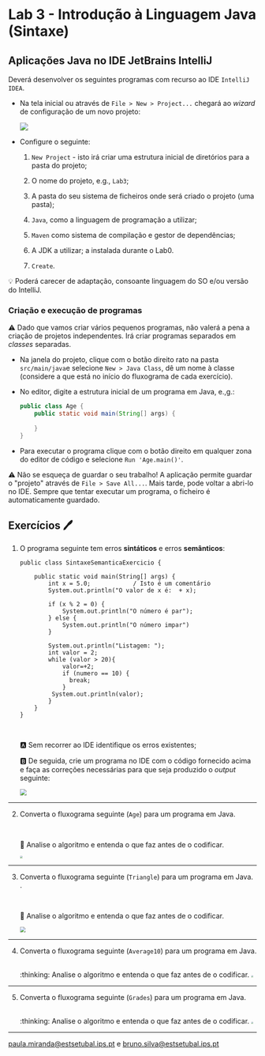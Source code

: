 # Lab 3 - Introdução à Linguagem Java (Sintaxe)

## Aplicações Java no IDE JetBrains IntelliJ 

Deverá desenvolver os seguintes programas com recurso ao IDE `IntelliJ IDEA`.

- Na tela inicial ou através de `File > New > Project...` chegará ao _wizard_ de configuração de um novo projeto: 

    ![](new_project_idea.png)

- Configure o seguinte:

    1. `New Project` - isto irá criar uma estrutura inicial de diretórios para a pasta do projeto;

    2. O nome do projeto, e.g., `Lab3`;

    3. A pasta do seu sistema de ficheiros onde será criado o projeto (uma pasta);

    4. `Java`, como a linguagem de programação a utilizar;

    5. `Maven` como sistema de compilação e gestor de dependências;

    6. A JDK a utilizar; a instalada durante o Lab0.

    7. `Create`.

:bulb: Poderá carecer de adaptação, consoante linguagem do SO e/ou versão do IntelliJ.

### Criação e execução de programas

:warning: Dado que vamos criar vários pequenos programas, não valerá a pena a criação de projetos independentes. Irá criar programas separados em _classes_ separadas.

- Na janela do projeto, clique com o botão direito rato na pasta `src/main/java`e selecione `New > Java Class`, dê um nome à classe (considere a que está no início do fluxograma de cada exercício).

- No editor, digite a estrutura inicial de um programa em Java, e.,g.:

   ```java
   public class Age {
       public static void main(String[] args) {
          
       }
   }
   ```

- Para executar o programa clique com o botão direito em qualquer zona do editor de código e selecione `Run 'Age.main()'`.

:warning: Não se esqueça de guardar o seu trabalho! A aplicação permite guardar o "projeto" através de `File > Save All...`. Mais tarde, pode voltar a abri-lo no IDE. Sempre que tentar executar um programa, o ficheiro é automaticamente guardado.

## Exercícios :pen:


1. O programa seguinte tem erros **sintáticos** e erros **semânticos**:

    ```console
    public class SintaxeSemanticaExercicio {
    
        public static void main(String[] args) {
            int x = 5.0;  			/ Isto é um comentário
            System.out.println("O valor de x é:  + x);
    
            if (x % 2 = 0) {  
                System.out.println("O número é par");
            } else {
                System.out.println("O número impar")
            }
           
            System.out.println("Listagem: ");                         
            int valor = 2; 
            while (valor > 20){       
           		valor=+2;
            	if (numero == 10) {
              	  break;
           	    }
             System.out.println(valor);
            }
        }
    }
    ```
    
    </small></small></small><br/>
    
    🅰️ Sem recorrer ao IDE identifique os erros existentes;
    
    🅱️ De seguida, crie um programa no IDE com o código fornecido acima e faça as correções necessárias para que seja produzido o *output* seguinte:
    
    <img src="Exerc1.png" style="zoom:80%;" />

---

2. Converta o fluxograma seguinte (`Age`) para um programa em Java. 
   
    <br/>

    :thinking: Analise o algoritmo e entenda o que faz antes de o codificar.

    <img src="Age.png" style="zoom:30%;" />

---

3. Converta o fluxograma seguinte (`Triangle`) para um programa em Java. .  
   
   <br/>

   :thinking: Analise o algoritmo e entenda o que faz antes de o codificar.

    <img src="Triangle.png" style="zoom:67%;" />

---

4. Converta o fluxograma seguinte (`Average10`) para um programa em Java. 

    <br/>
    :thinking: Analise o algoritmo e entenda o que faz antes de o codificar.

    <img src="Average10.png" style="zoom:25%;" />
    
    

---

5. Converta o fluxograma seguinte (`Grades`) para um programa em Java. 

    <br/>
    :thinking: Analise o algoritmo e entenda o que faz antes de o codificar.
    
    <img src="Grades.png" style="zoom:25%;" />

---

paula.miranda@estsetubal.ips.pt e bruno.silva@estsetubal.ips.pt